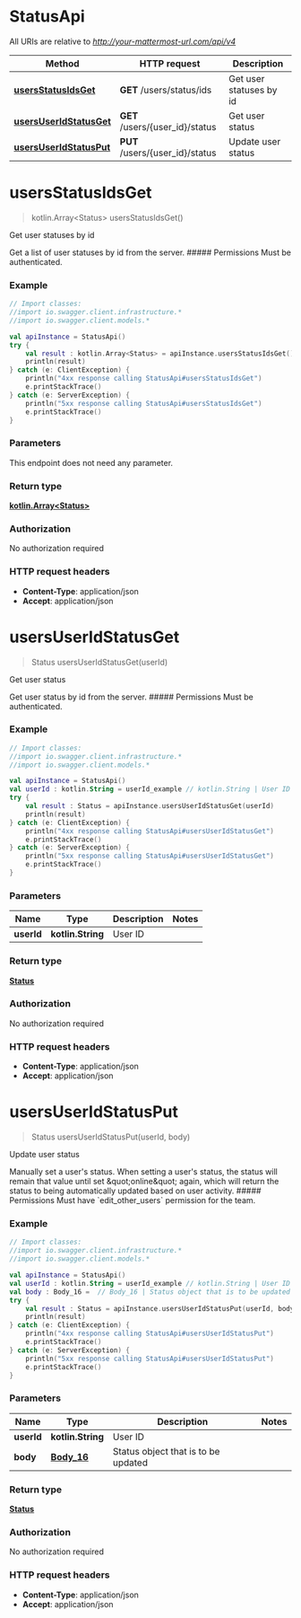 # StatusApi

All URIs are relative to *http://your-mattermost-url.com/api/v4*

Method | HTTP request | Description
------------- | ------------- | -------------
[**usersStatusIdsGet**](StatusApi.md#usersStatusIdsGet) | **GET** /users/status/ids | Get user statuses by id
[**usersUserIdStatusGet**](StatusApi.md#usersUserIdStatusGet) | **GET** /users/{user_id}/status | Get user status
[**usersUserIdStatusPut**](StatusApi.md#usersUserIdStatusPut) | **PUT** /users/{user_id}/status | Update user status


<a name="usersStatusIdsGet"></a>
# **usersStatusIdsGet**
> kotlin.Array&lt;Status&gt; usersStatusIdsGet()

Get user statuses by id

Get a list of user statuses by id from the server. ##### Permissions Must be authenticated. 

### Example
```kotlin
// Import classes:
//import io.swagger.client.infrastructure.*
//import io.swagger.client.models.*

val apiInstance = StatusApi()
try {
    val result : kotlin.Array<Status> = apiInstance.usersStatusIdsGet()
    println(result)
} catch (e: ClientException) {
    println("4xx response calling StatusApi#usersStatusIdsGet")
    e.printStackTrace()
} catch (e: ServerException) {
    println("5xx response calling StatusApi#usersStatusIdsGet")
    e.printStackTrace()
}
```

### Parameters
This endpoint does not need any parameter.

### Return type

[**kotlin.Array&lt;Status&gt;**](Status.md)

### Authorization

No authorization required

### HTTP request headers

 - **Content-Type**: application/json
 - **Accept**: application/json

<a name="usersUserIdStatusGet"></a>
# **usersUserIdStatusGet**
> Status usersUserIdStatusGet(userId)

Get user status

Get user status by id from the server. ##### Permissions Must be authenticated. 

### Example
```kotlin
// Import classes:
//import io.swagger.client.infrastructure.*
//import io.swagger.client.models.*

val apiInstance = StatusApi()
val userId : kotlin.String = userId_example // kotlin.String | User ID
try {
    val result : Status = apiInstance.usersUserIdStatusGet(userId)
    println(result)
} catch (e: ClientException) {
    println("4xx response calling StatusApi#usersUserIdStatusGet")
    e.printStackTrace()
} catch (e: ServerException) {
    println("5xx response calling StatusApi#usersUserIdStatusGet")
    e.printStackTrace()
}
```

### Parameters

Name | Type | Description  | Notes
------------- | ------------- | ------------- | -------------
 **userId** | **kotlin.String**| User ID |

### Return type

[**Status**](Status.md)

### Authorization

No authorization required

### HTTP request headers

 - **Content-Type**: application/json
 - **Accept**: application/json

<a name="usersUserIdStatusPut"></a>
# **usersUserIdStatusPut**
> Status usersUserIdStatusPut(userId, body)

Update user status

Manually set a user&#39;s status. When setting a user&#39;s status, the status will remain that value until set \&quot;online\&quot; again, which will return the status to being automatically updated based on user activity. ##### Permissions Must have &#x60;edit_other_users&#x60; permission for the team. 

### Example
```kotlin
// Import classes:
//import io.swagger.client.infrastructure.*
//import io.swagger.client.models.*

val apiInstance = StatusApi()
val userId : kotlin.String = userId_example // kotlin.String | User ID
val body : Body_16 =  // Body_16 | Status object that is to be updated
try {
    val result : Status = apiInstance.usersUserIdStatusPut(userId, body)
    println(result)
} catch (e: ClientException) {
    println("4xx response calling StatusApi#usersUserIdStatusPut")
    e.printStackTrace()
} catch (e: ServerException) {
    println("5xx response calling StatusApi#usersUserIdStatusPut")
    e.printStackTrace()
}
```

### Parameters

Name | Type | Description  | Notes
------------- | ------------- | ------------- | -------------
 **userId** | **kotlin.String**| User ID |
 **body** | [**Body_16**](Body_16.md)| Status object that is to be updated |

### Return type

[**Status**](Status.md)

### Authorization

No authorization required

### HTTP request headers

 - **Content-Type**: application/json
 - **Accept**: application/json

